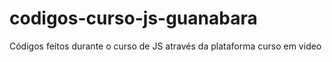 # codigos-curso-js-guanabara
 Códigos feitos durante o curso de JS através da plataforma curso em video
